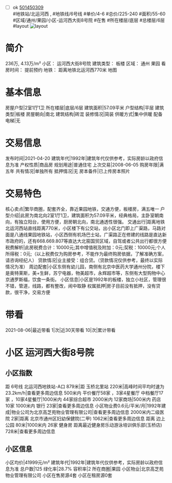 - [ ] ok [501450309](https://bj.5i5j.com/ershoufang/501450309.html)  
 #地铁站/北运河西 ,  #地铁线/6号线
#单价/4-6 #总价/225-240 #面积/55-60   #区域/通州/果园/小区-运河西大街8号院 #在售 #所在楼层/底层 #总楼层/6层 #layout 
![layout](http://image2a.5i5j.com/bdir/layout/887fa78debd746619f6faaf61e67342b.jpg_P5.jpg) 
# 简介 
 236万,  4.13万/m² 
小区： 运河西大街8号院
建筑类型： 板楼
区域： 通州 果园
看房时间： 提前预约
地铁： 距离地铁北运河西770米 地图
# 基本信息 
 房屋户型|2室1厅1卫
所在楼层|底层/6层
建筑面积|57.09平米
户型结构|平层
建筑类型|板楼
房屋朝向|南北
建筑结构|砖混
装修情况|简装
供暖方式|集中供暖
配备电梯|无
# 交易信息 
 发布时间|2021-04-20
建筑年代|1992年|建筑年代仅供参考，实际房龄以政府信息为准
产权性质|商品房
规划用途|普通住宅
上次交易|2008-06-05
购房年限|满五年
共有情况|单独所有
抵押情况|无
房本备件|已上传房本照片
# 交易特色 
 核心卖点|繁华商圈，配套齐全，靠近果园地铁，交通方便，板楼房，满五唯一
户型介绍|此房为南北向2室1厅1卫，建筑面积为57.09平米，经典格局，主卧室朝南向，有独立阳台，使用方便，厨房朝北向，南北通透性很强。
交通出行|距离地铁北运河西站直线距离770米，小区楼下有公交站，出小区北门即上广渠路，马路对面是八通线果园地铁站，小区西侧有机场巴士站，广渠路正在修建的线路是直达新市政府的，还有668.669.807等直达大北窑国贸区域，自驾或者公共出行都很方便
税费解析|此房税费合计：10000元;其中增值税及附加：0元;契税：10000元;个人所得税：0元;（以上税费仅为购房参考，不能作为最终购房依据，了解准确方案，请咨询经纪人）
贷款情况|业主接受：组合贷。（贷款情况仅供参考，最终以实际情况为准）
周边配套|小区东侧有幼儿园，南侧有北京中医药大学通州分院，楼下是奥特莱斯，美+生鲜，苏宁电器，物美超市，永辉超市等，东侧有大型购物中心京通罗斯福，饮食一条街。
小区信息|小区是1992年的板楼，独立小社区，管理很不错，管道，线路，都有整改，闹中取静
权属抵押|房子目前没有抵押，没有贷款，很干净，交易方便
# 带看 
 2021-08-06|最近带看	 1|次|近30天带看	 10|次|累计带看
# 小区 运河西大街8号院
## 小区指数 
 距 6号线 北运河西地铁站-A口 879米|距 玉桥北里站 220米|高峰时间平均时速为23.2km/h|查看更多周边信息
500米内 平价餐厅58家 ，3家4星餐厅
中档餐厅17家 ，10家4星餐厅|1000米内 44家综合超市
2000米内 12家商场|500米内 药店 10家
1000米内 银行 23家|查看更多周边信息
小区物业费0.6元/平米/月|1992年建成|物业公司为北京高芝苑物业管理有限公司|查看更多周边信息
2000米内二级医院 2家|距离 北京市通州区妇幼保健院(二甲)  1062米|查看更多周边信息
距离 边上公园 80米|1000米内 26家 健身房
距离最近健身房乐动游泳培训俱乐部(玉桥店) 728米|查看更多周边信息
## 小区信息 
 小区均价|41999元/m²
建筑年代|1992年|建筑年代仅供参考，实际房龄以政府信息为准
总户数|125
绿化率|28.7%
容积率|2
所在商圈|果园
小区物业|北京高芝苑物业管理有限公司
小区在售房源4套
小区在租房源0套
